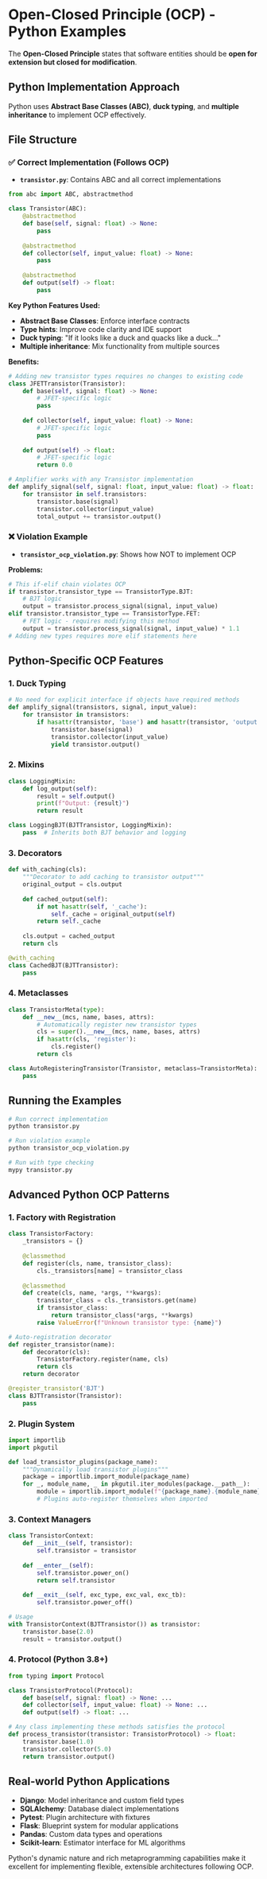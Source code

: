 # Open-Closed Principle (OCP) - Python Examples

The **Open-Closed Principle** states that software entities should be **open for extension but closed for modification**.

## Python Implementation Approach

Python uses **Abstract Base Classes (ABC)**, **duck typing**, and **multiple inheritance** to implement OCP effectively.

## File Structure

### ✅ Correct Implementation (Follows OCP)

- **`transistor.py`**: Contains ABC and all correct implementations

```python
from abc import ABC, abstractmethod

class Transistor(ABC):
    @abstractmethod
    def base(self, signal: float) -> None:
        pass
    
    @abstractmethod
    def collector(self, input_value: float) -> None:
        pass
    
    @abstractmethod
    def output(self) -> float:
        pass
```

**Key Python Features Used:**
- **Abstract Base Classes**: Enforce interface contracts
- **Type hints**: Improve code clarity and IDE support
- **Duck typing**: "If it looks like a duck and quacks like a duck..."
- **Multiple inheritance**: Mix functionality from multiple sources

**Benefits:**
```python
# Adding new transistor types requires no changes to existing code
class JFETTransistor(Transistor):
    def base(self, signal: float) -> None:
        # JFET-specific logic
        pass
    
    def collector(self, input_value: float) -> None:
        # JFET-specific logic
        pass
    
    def output(self) -> float:
        # JFET-specific logic
        return 0.0

# Amplifier works with any Transistor implementation
def amplify_signal(self, signal: float, input_value: float) -> float:
    for transistor in self.transistors:
        transistor.base(signal)
        transistor.collector(input_value)
        total_output += transistor.output()
```

### ❌ Violation Example

- **`transistor_ocp_violation.py`**: Shows how NOT to implement OCP

**Problems:**
```python
# This if-elif chain violates OCP
if transistor.transistor_type == TransistorType.BJT:
    # BJT logic
    output = transistor.process_signal(signal, input_value)
elif transistor.transistor_type == TransistorType.FET:
    # FET logic - requires modifying this method
    output = transistor.process_signal(signal, input_value) * 1.1
# Adding new types requires more elif statements here
```

## Python-Specific OCP Features

### 1. Duck Typing
```python
# No need for explicit interface if objects have required methods
def amplify_signal(transistors, signal, input_value):
    for transistor in transistors:
        if hasattr(transistor, 'base') and hasattr(transistor, 'output'):
            transistor.base(signal)
            transistor.collector(input_value)
            yield transistor.output()
```

### 2. Mixins
```python
class LoggingMixin:
    def log_output(self):
        result = self.output()
        print(f"Output: {result}")
        return result

class LoggingBJT(BJTTransistor, LoggingMixin):
    pass  # Inherits both BJT behavior and logging
```

### 3. Decorators
```python
def with_caching(cls):
    """Decorator to add caching to transistor output"""
    original_output = cls.output
    
    def cached_output(self):
        if not hasattr(self, '_cache'):
            self._cache = original_output(self)
        return self._cache
    
    cls.output = cached_output
    return cls

@with_caching
class CachedBJT(BJTTransistor):
    pass
```

### 4. Metaclasses
```python
class TransistorMeta(type):
    def __new__(mcs, name, bases, attrs):
        # Automatically register new transistor types
        cls = super().__new__(mcs, name, bases, attrs)
        if hasattr(cls, 'register'):
            cls.register()
        return cls

class AutoRegisteringTransistor(Transistor, metaclass=TransistorMeta):
    pass
```

## Running the Examples

```bash
# Run correct implementation
python transistor.py

# Run violation example
python transistor_ocp_violation.py

# Run with type checking
mypy transistor.py
```

## Advanced Python OCP Patterns

### 1. Factory with Registration
```python
class TransistorFactory:
    _transistors = {}
    
    @classmethod
    def register(cls, name, transistor_class):
        cls._transistors[name] = transistor_class
    
    @classmethod
    def create(cls, name, *args, **kwargs):
        transistor_class = cls._transistors.get(name)
        if transistor_class:
            return transistor_class(*args, **kwargs)
        raise ValueError(f"Unknown transistor type: {name}")

# Auto-registration decorator
def register_transistor(name):
    def decorator(cls):
        TransistorFactory.register(name, cls)
        return cls
    return decorator

@register_transistor('BJT')
class BJTTransistor(Transistor):
    pass
```

### 2. Plugin System
```python
import importlib
import pkgutil

def load_transistor_plugins(package_name):
    """Dynamically load transistor plugins"""
    package = importlib.import_module(package_name)
    for _, module_name, _ in pkgutil.iter_modules(package.__path__):
        module = importlib.import_module(f"{package_name}.{module_name}")
        # Plugins auto-register themselves when imported
```

### 3. Context Managers
```python
class TransistorContext:
    def __init__(self, transistor):
        self.transistor = transistor
    
    def __enter__(self):
        self.transistor.power_on()
        return self.transistor
    
    def __exit__(self, exc_type, exc_val, exc_tb):
        self.transistor.power_off()

# Usage
with TransistorContext(BJTTransistor()) as transistor:
    transistor.base(2.0)
    result = transistor.output()
```

### 4. Protocol (Python 3.8+)
```python
from typing import Protocol

class TransistorProtocol(Protocol):
    def base(self, signal: float) -> None: ...
    def collector(self, input_value: float) -> None: ...
    def output(self) -> float: ...

# Any class implementing these methods satisfies the protocol
def process_transistor(transistor: TransistorProtocol) -> float:
    transistor.base(1.0)
    transistor.collector(5.0)
    return transistor.output()
```

## Real-world Python Applications

- **Django**: Model inheritance and custom field types
- **SQLAlchemy**: Database dialect implementations
- **Pytest**: Plugin architecture with fixtures
- **Flask**: Blueprint system for modular applications
- **Pandas**: Custom data types and operations
- **Scikit-learn**: Estimator interface for ML algorithms

Python's dynamic nature and rich metaprogramming capabilities make it excellent for implementing flexible, extensible architectures following OCP.